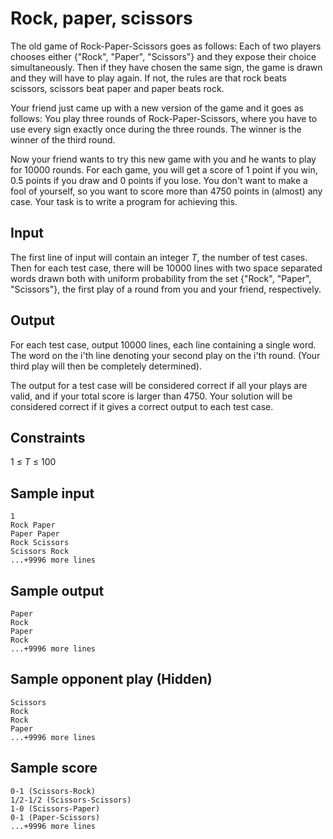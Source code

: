 # Rock, paper, scissors

The old game of Rock-Paper-Scissors goes as follows:  Each of two players chooses either {"Rock", "Paper", "Scissors"} and they expose their choice simultaneously.  Then if they have chosen the same sign, the game is drawn and they will have to play again.  If not, the rules are that rock beats scissors, scissors beat paper and paper beats rock.

Your friend just came up with a new version of the game and it goes as follows:  You play three rounds of Rock-Paper-Scissors, where you have to use every sign exactly once during the three rounds.  The winner is the winner of the third round.  

Now your friend wants to try this new game with you and he wants to play for 10000 rounds. For each game, you will get a score of 1 point if you win, 0.5 points if you draw and 0 points if you lose.  You don't want to make a fool of yourself, so you want to score more than 4750 points in (almost) any case. Your task is to write a program for achieving this.

## Input
The first line of input will contain an integer _T_, the number of test cases.  Then for each test case, there will be 10000 lines with two space separated words drawn both with uniform probability from the set {"Rock", "Paper", "Scissors"}, the first play of a round from you and your friend, respectively.

## Output
For each test case, output 10000 lines, each line containing a single word. The word on the i'th line denoting your second play on the i'th round.  (Your third play will then be completely determined).

The output for a test case will be considered correct if all your plays are valid, and if your total score is larger than 4750.
Your solution will be considered correct if it gives a correct output to each test case. 

## Constraints
1 &le; _T_ &le; 100

## Sample input
```
1  
Rock Paper  
Paper Paper  
Rock Scissors  
Scissors Rock  
...+9996 more lines  
```

## Sample output
```
Paper  
Rock  
Paper  
Rock  
...+9996 more lines  
```

## Sample opponent play (Hidden)
```
Scissors  
Rock  
Rock  
Paper  
...+9996 more lines  
```

## Sample score
```
0-1 (Scissors-Rock)  
1/2-1/2 (Scissors-Scissors)  
1-0 (Scissors-Paper)  
0-1 (Paper-Scissors)  
...+9996 more lines   
```
